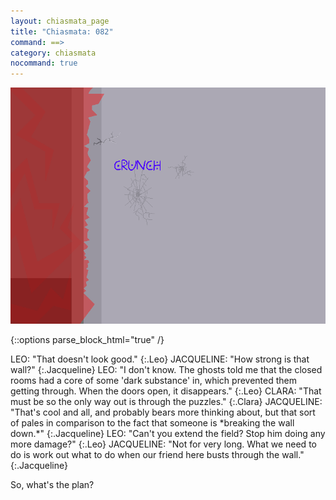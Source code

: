 ```yaml
---
layout: chiasmata_page
title: "Chiasmata: 082"
command: ==>
category: chiasmata
nocommand: true
---
```


![82](/chiasmata/images/narrative/081.png)

{::options parse_block_html="true" /}
<div class="dialogue">
LEO: "That doesn't look good." 
{:.Leo}
JACQUELINE: "How strong is that wall?" 
{:.Jacqueline}
LEO: "I don't know. The ghosts told me that the closed rooms had a core of some 'dark substance' in, which prevented them getting through. When the doors open, it disappears." 
{:.Leo}
CLARA: "That must be so the only way out is through the puzzles." 
{:.Clara}
JACQUELINE: "That's cool and all, and probably bears more thinking about, but that sort of pales in comparison to the fact that someone is *breaking the wall down.*" 
{:.Jacqueline}
LEO: "Can't you extend the field? Stop him doing any more damage?" 
{:.Leo}
JACQUELINE: "Not for very long. What we need to do is work out what to do when our friend here busts through the wall." 
{:.Jacqueline}
</div>

So, what's the plan?
